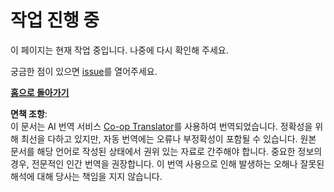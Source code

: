 <!--
CO_OP_TRANSLATOR_METADATA:
{
  "original_hash": "ea9f0804bd62f46d9808e953ec7fc459",
  "translation_date": "2025-08-23T22:21:07+00:00",
  "source_file": "_404.md",
  "language_code": "ko"
}
-->
# 작업 진행 중

이 페이지는 현재 작업 중입니다. 나중에 다시 확인해 주세요.

궁금한 점이 있으면 [issue](https://github.com/microsoft/Web-Dev-For-Beginners/issues/new/choose)를 열어주세요.

**[홈으로 돌아가기](../../../../../../..)**

**면책 조항**:  
이 문서는 AI 번역 서비스 [Co-op Translator](https://github.com/Azure/co-op-translator)를 사용하여 번역되었습니다. 정확성을 위해 최선을 다하고 있지만, 자동 번역에는 오류나 부정확성이 포함될 수 있습니다. 원본 문서를 해당 언어로 작성된 상태에서 권위 있는 자료로 간주해야 합니다. 중요한 정보의 경우, 전문적인 인간 번역을 권장합니다. 이 번역 사용으로 인해 발생하는 오해나 잘못된 해석에 대해 당사는 책임을 지지 않습니다.